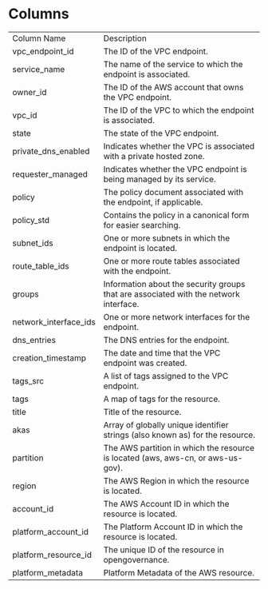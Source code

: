# Columns  

<table>
	<tr><td>Column Name</td><td>Description</td></tr>
	<tr><td>vpc_endpoint_id</td><td>The ID of the VPC endpoint.</td></tr>
	<tr><td>service_name</td><td>The name of the service to which the endpoint is associated.</td></tr>
	<tr><td>owner_id</td><td>The ID of the AWS account that owns the VPC endpoint.</td></tr>
	<tr><td>vpc_id</td><td>The ID of the VPC to which the endpoint is associated.</td></tr>
	<tr><td>state</td><td>The state of the VPC endpoint.</td></tr>
	<tr><td>private_dns_enabled</td><td>Indicates whether the VPC is associated with a private hosted zone.</td></tr>
	<tr><td>requester_managed</td><td>Indicates whether the VPC endpoint is being managed by its service.</td></tr>
	<tr><td>policy</td><td>The policy document associated with the endpoint, if applicable.</td></tr>
	<tr><td>policy_std</td><td>Contains the policy in a canonical form for easier searching.</td></tr>
	<tr><td>subnet_ids</td><td>One or more subnets in which the endpoint is located.</td></tr>
	<tr><td>route_table_ids</td><td>One or more route tables associated with the endpoint.</td></tr>
	<tr><td>groups</td><td>Information about the security groups that are associated with the network interface.</td></tr>
	<tr><td>network_interface_ids</td><td>One or more network interfaces for the endpoint.</td></tr>
	<tr><td>dns_entries</td><td>The DNS entries for the endpoint.</td></tr>
	<tr><td>creation_timestamp</td><td>The date and time that the VPC endpoint was created.</td></tr>
	<tr><td>tags_src</td><td>A list of tags assigned to the VPC endpoint.</td></tr>
	<tr><td>tags</td><td>A map of tags for the resource.</td></tr>
	<tr><td>title</td><td>Title of the resource.</td></tr>
	<tr><td>akas</td><td>Array of globally unique identifier strings (also known as) for the resource.</td></tr>
	<tr><td>partition</td><td>The AWS partition in which the resource is located (aws, aws-cn, or aws-us-gov).</td></tr>
	<tr><td>region</td><td>The AWS Region in which the resource is located.</td></tr>
	<tr><td>account_id</td><td>The AWS Account ID in which the resource is located.</td></tr>
	<tr><td>platform_account_id</td><td>The Platform Account ID in which the resource is located.</td></tr>
	<tr><td>platform_resource_id</td><td>The unique ID of the resource in opengovernance.</td></tr>
	<tr><td>platform_metadata</td><td>Platform Metadata of the AWS resource.</td></tr>
</table>